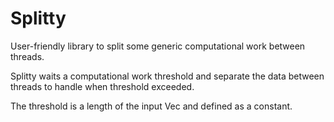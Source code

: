# Splitty

User-friendly library to split some generic computational work between threads.

Splitty waits a computational work threshold and separate the data between threads to handle when threshold exceeded.

The threshold is a length of the input Vec<T> and defined as a constant.
